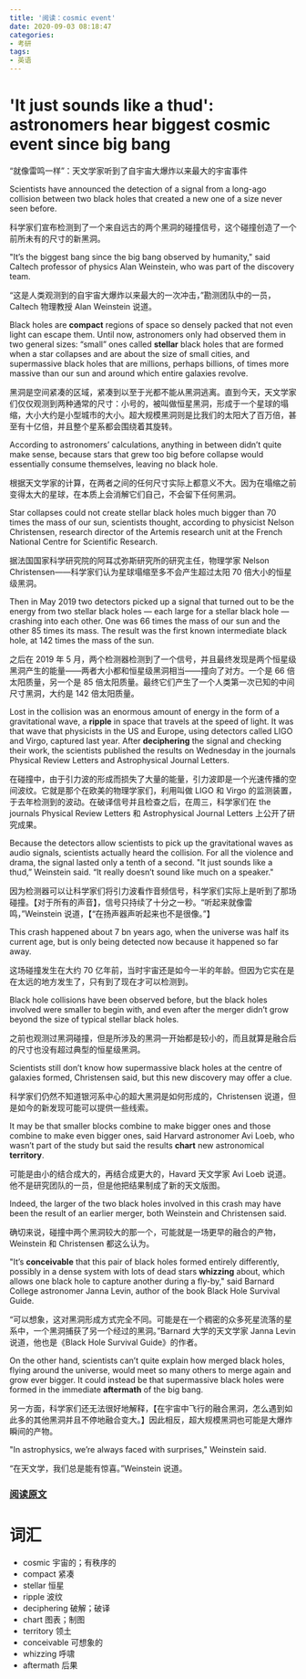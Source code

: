 ```yaml
---
title: '阅读：cosmic event'
date: 2020-09-03 08:18:47
categories:
- 考研
tags:
- 英语
---
```


# 'It just sounds like a thud': astronomers hear biggest **cosmic** event since big bang

“就像雷鸣一样”：天文学家听到了自宇宙大爆炸以来最大的宇宙事件

Scientists have announced the detection of a signal from a long-ago collision between two black holes that created a new one of a size never seen before.

科学家们宣布检测到了一个来自远古的两个黑洞的碰撞信号，这个碰撞创造了一个前所未有的尺寸的新黑洞。

"It’s the biggest bang since the big bang observed by humanity," said Caltech professor of physics Alan Weinstein, who was part of the discovery team.

“这是人类观测到的自宇宙大爆炸以来最大的一次冲击，”勘测团队中的一员，Caltech 物理教授 Alan Weinstein 说道。

<!---more--->

Black holes are **compact** regions of space so densely packed that not even light can escape them. Until now, astronomers only had observed them in two general sizes: “small” ones called **stellar** black holes that are formed when a star collapses and are about the size of small cities, and supermassive black holes that are millions, perhaps billions, of times more massive than our sun and around which entire galaxies revolve.

黑洞是空间紧凑的区域，紧凑到以至于光都不能从黑洞逃离。直到今天，天文学家们仅仅观测到两种通常的尺寸：小号的，被叫做恒星黑洞，形成于一个星球的塌缩，大小大约是小型城市的大小。超大规模黑洞则是比我们的太阳大了百万倍，甚至有十亿倍，并且整个星系都会围绕着其旋转。

According to astronomers’ calculations, anything in between didn’t quite make sense, because stars that grew too big before collapse would essentially consume themselves, leaving no black hole.

根据天文学家的计算，在两者之间的任何尺寸实际上都意义不大。因为在塌缩之前变得太大的星球，在本质上会消解它们自己，不会留下任何黑洞。

Star collapses could not create stellar black holes much bigger than 70 times the mass of our sun, scientists thought, according to physicist Nelson Christensen, research director of the Artemis research unit at the French National Centre for Scientific Research.

据法国国家科学研究院的阿耳忒弥斯研究所的研究主任，物理学家 Nelson Christensen——科学家们认为星球塌缩至多不会产生超过太阳 70 倍大小的恒星级黑洞。

Then in May 2019 two detectors picked up a signal that turned out to be the energy from two stellar black holes — each large for a stellar black hole — crashing into each other. One was 66 times the mass of our sun and the other 85 times its mass. The result was the first known intermediate black hole, at 142 times the mass of the sun.

之后在 2019 年 5 月，两个检测器检测到了一个信号，并且最终发现是两个恒星级黑洞产生的能量——两者大小都和恒星级黑洞相当——撞向了对方。一个是 66 倍太阳质量，另一个是 85 倍太阳质量。最终它们产生了一个人类第一次已知的中间尺寸黑洞，大约是 142 倍太阳质量。

Lost in the collision was an enormous amount of energy in the form of a gravitational wave, a **ripple** in space that travels at the speed of light. It was that wave that physicists in the US and Europe, using detectors called LIGO and Virgo, captured last year. After **deciphering** the signal and checking their work, the scientists published the results on Wednesday in the journals Physical Review Letters and Astrophysical Journal Letters.

在碰撞中，由于引力波的形成而损失了大量的能量，引力波即是一个光速传播的空间波纹。它就是那个在欧美的物理学家们，利用叫做 LIGO 和 Virgo 的监测装置，于去年检测到的波动。在破译信号并且检查之后，在周三，科学家们在 the journals Physical Review Letters 和 Astrophysical Journal Letters 上公开了研究成果。

Because the detectors allow scientists to pick up the gravitational waves as audio signals, scientists actually heard the collision. For all the violence and drama, the signal lasted only a tenth of a second. "It just sounds like a thud,” Weinstein said. “It really doesn’t sound like much on a speaker."

因为检测器可以让科学家们将引力波看作音频信号，科学家们实际上是听到了那场碰撞。【对于所有的声音】，信号只持续了十分之一秒。“听起来就像雷鸣，”Weinstein 说道，【“在扬声器声听起来也不是很像。”】

This crash happened about 7 bn years ago, when the universe was half its current age, but is only being detected now because it happened so far away.

这场碰撞发生在大约 70 亿年前，当时宇宙还是如今一半的年龄。但因为它实在是在太远的地方发生了，只有到了现在才可以检测到。

Black hole collisions have been observed before, but the black holes involved were smaller to begin with, and even after the merger didn’t grow beyond the size of typical stellar black holes.

之前也观测过黑洞碰撞，但是所涉及的黑洞一开始都是较小的，而且就算是融合后的尺寸也没有超过典型的恒星级黑洞。

Scientists still don’t know how supermassive black holes at the centre of galaxies formed, Christensen said, but this new discovery may offer a clue.

科学家们仍然不知道银河系中心的超大黑洞是如何形成的，Christensen 说道，但是如今的新发现可能可以提供一些线索。

It may be that smaller blocks combine to make bigger ones and those combine to make even bigger ones, said Harvard astronomer Avi Loeb, who wasn’t part of the study but said the results **chart** new astronomical **territory**.

可能是由小的结合成大的，再结合成更大的，Havard 天文学家 Avi Loeb 说道。他不是研究团队的一员，但是他把结果制成了新的天文版图。

Indeed, the larger of the two black holes involved in this crash may have been the result of an earlier merger, both Weinstein and Christensen said.

确切来说，碰撞中两个黑洞较大的那一个，可能就是一场更早的融合的产物，Weinstein 和 Christensen 都这么认为。

"It’s **conceivable** that this pair of black holes formed entirely differently, possibly in a dense system with lots of dead stars **whizzing** about, which allows one black hole to capture another during a fly-by," said Barnard College astronomer Janna Levin, author of the book Black Hole Survival Guide.

“可以想象，这对黑洞形成方式完全不同。可能是在一个稠密的众多死星流落的星系中，一个黑洞捕获了另一个经过的黑洞。”Barnard 大学的天文学家 Janna Levin 说道，他也是《Black Hole Survival Guide》的作者。

On the other hand, scientists can’t quite explain how merged black holes, flying around the universe, would meet so many others to merge again and grow ever bigger. It could instead be that supermassive black holes were formed in the immediate **aftermath** of the big bang.

另一方面，科学家们还无法很好地解释，【在宇宙中飞行的融合黑洞，怎么遇到如此多的其他黑洞并且不停地融合变大。】因此相反，超大规模黑洞也可能是大爆炸瞬间的产物。

"In astrophysics, we’re always faced with surprises," Weinstein said.

“在天文学，我们总是能有惊喜。”Weinstein 说道。

### [阅读原文](https://www.theguardian.com/science/2020/sep/02/sounds-like-thud-astronomers-biggest-cosmic-event-since-big-bang)

# 词汇
- cosmic 宇宙的；有秩序的
- compact 紧凑
- stellar 恒星
- ripple 波纹
- deciphering 破解；破译
- chart 图表；制图
- territory 领土
- conceivable 可想象的
- whizzing 呼啸
- aftermath 后果
